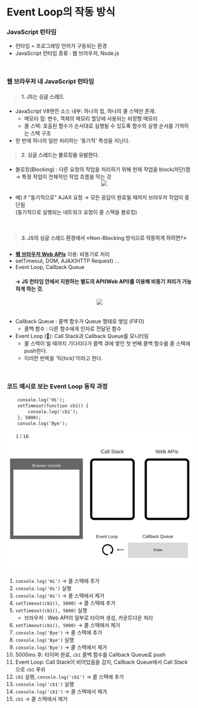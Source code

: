 # Event Loop의 작동 방식

### JavaScript 런타임
- 런타임 = 프로그래밍 언어가 구동되는 환경
- JavaScript 런타임 종류 : 웹 브라우저, Node.js

<br/>

### 웹 브라우저 내 JavaScript 런타임

> #### 1. JS는 싱글 스레드
- JavaScript V8엔진 소스 내부: 하나의 힙, 하나의 콜 스택만 존재.
    - 메모리 힙: 변수, 객체의 메모리 할당에 사용되는 비정형 메모리
    - 콜 스택: 호출된 함수가 순서대로 실행될 수 있도록 함수의 실행 순서를 기억하는 스택 구조
- 한 번에 하나의 일만 처리하는 '동기적' 특성을 지닌다.

> #### 2. 싱글 스레드는 블로킹을 유발한다.
- 블로킹(Blocking) : 다른 요청의 작업을 처리하기 위해 현재 작업을 block(차단)함  
    → 특정 작업이 전체적인 작업 흐름을 막는 것
    <div align="center">
    <img src="https://www.researchgate.net/publication/312384750/figure/fig18/AS:451189226643469@1484583302524/Blocking-and-non-blocking-operation-calls.png" /></div>
    <br/>
- 예) if "동기적으로" AJAX 요청 → 모든 응답이 완료될 때까지 브라우저 작업이 중단됨  
    (동기적으로 실행되는 네트워크 요청이 콜 스택을 블로킹)  
<br/>

> #### 3. JS의 싱글 스레드 환경에서 ⭐️Non-Blocking 방식으로 작동하게 하려면?⭐️
- <u>**웹 브라우저 Web APIs**</u> 이용: 비동기로 처리
- setTimeout, DOM, AJAX(HTTP Request) ...
- Event Loop, Callback Queue
    #### → JS 런타임 안에서 지원하는 별도의 API(Web API)를 이용해 비동기 처리가 가능하게 하는 것.

<div align="center">
<img src="https://miro.medium.com/v2/resize:fit:1400/format:webp/1*FA9NGxNB6-v1oI2qGEtlRQ.png" width="500px">
</div>

<br/>

- Callback Queue : 콜백 함수가 Queue 형태로 쌓임 (FIFO)
    - 콜백 함수 : 다른 함수에게 인자로 전달된 함수
- Event Loop (🔁): Call Stack과 Callback Queue를 모니터링
    - 콜 스택이 빌 때까지 기다리다가 콜백 큐에 쌓인 첫 번째 콜백 함수를 콜 스택에 push한다.
    - 이러한 반복을 '틱(tick)'이라고 한다.

<br/>

### 코드 예시로 보는 Event Loop 동작 과정

```
    console.log('Hi');
    setTimeout(function cb1() {
        console.log('cb1');
    }, 5000);
    console.log('Bye');
```
![eventLoop](./images/eventLoopExample.gif)

1. `console.log('Hi')` → 콜 스택에 추가
2. `console.log('Hi')` 실행
3. `console.log('Hi')` → 콜 스택에서 제거
4. `setTimeout(cb1(), 5000)` → 콜 스택에 추가
5. `setTimeout(cb1(), 5000)` 실행
    - 브라우저 : Web API의 일부로 타이머 생성, 카운트다운 처리
6. `setTimeout(cb1(), 5000)` → 콜 스택에서 제거
7. `console.log('Bye')` → 콜 스택에 추가
8. `console.log('Bye')` 실행
9. `console.log('Bye')` → 콜 스택에서 제거
10. 5000ms 후: 타이머 완료, `cb1` 콜백 함수를 Callback Queue로 push
11. Event Loop: Call Stack이 비어있음을 감지, Callback Queue에서 Call Stack으로 `cb1` 푸쉬
12. `cb1` 실행, `console.log('cb1')` → 콜 스택에 추가
13. `console.log('cb1')` 실행
14. `console.log('cb1')` → 콜 스택에서 제거
15. `cb1` → 콜 스택에서 제거